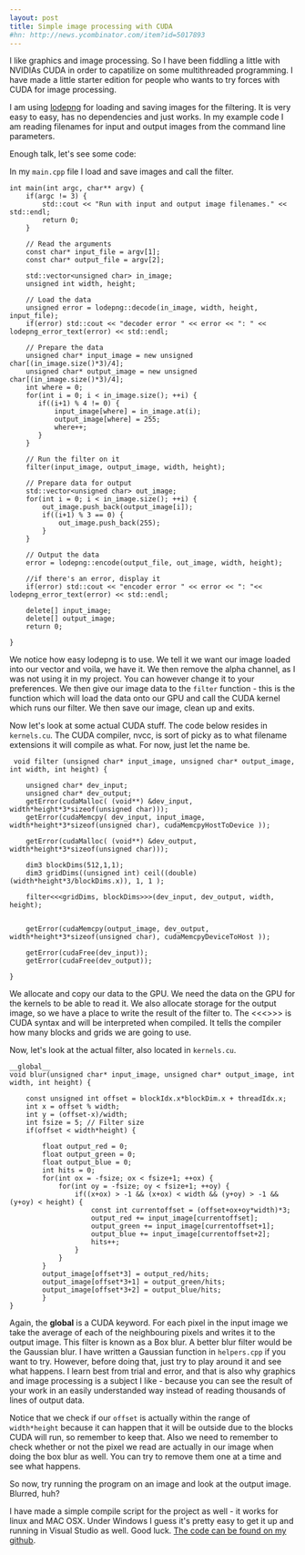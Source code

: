 ```yaml
---
layout: post
title: Simple image processing with CUDA
#hn: http://news.ycombinator.com/item?id=5017893
---
```


I like graphics and image processing. So I have been fiddling a little with NVIDIAs CUDA in order to capatilize on some multithreaded programming. I have made a little starter edition for people who wants to try forces with CUDA for image processing.

I am using <a href="http://lodev.org/lodepng/">lodepng</a> for loading and saving images for the filtering. It is very easy to easy, has no dependencies and just works. In my example code I am reading filenames for input and output images from the command line parameters.

Enough talk, let's see some code:

In my `main.cpp` file I load and save images and call the filter. 

    int main(int argc, char** argv) {
        if(argc != 3) {
            std::cout << "Run with input and output image filenames." << std::endl;
            return 0;
        }

        // Read the arguments
        const char* input_file = argv[1];
        const char* output_file = argv[2];

        std::vector<unsigned char> in_image;
        unsigned int width, height;

        // Load the data
        unsigned error = lodepng::decode(in_image, width, height, input_file);
        if(error) std::cout << "decoder error " << error << ": " << lodepng_error_text(error) << std::endl;

        // Prepare the data
        unsigned char* input_image = new unsigned char[(in_image.size()*3)/4];
        unsigned char* output_image = new unsigned char[(in_image.size()*3)/4];
        int where = 0;
        for(int i = 0; i < in_image.size(); ++i) {
           if((i+1) % 4 != 0) {
               input_image[where] = in_image.at(i);
               output_image[where] = 255;
               where++;
           }
        }

        // Run the filter on it
        filter(input_image, output_image, width, height); 

        // Prepare data for output
        std::vector<unsigned char> out_image;
        for(int i = 0; i < in_image.size(); ++i) {
            out_image.push_back(output_image[i]);
            if((i+1) % 3 == 0) {
                out_image.push_back(255);
            }
        }
        
        // Output the data
        error = lodepng::encode(output_file, out_image, width, height);

        //if there's an error, display it
        if(error) std::cout << "encoder error " << error << ": "<< lodepng_error_text(error) << std::endl;

        delete[] input_image;
        delete[] output_image;
        return 0;

    }

We notice how easy lodepng is to use. We tell it we want our image loaded into our vector and voila, we have it. We then remove the alpha channel, as I was not using it in my project. You can however change it to your preferences. We then give our image data to the `filter` function - this is the function which will load the data onto our GPU and call the CUDA kernel which runs our filter. We then save our image, clean up and exits.

Now let's look at some actual CUDA stuff. The code below resides in `kernels.cu`. The CUDA compiler, nvcc, is sort of picky as to what filename extensions it will compile as what. For now, just let the name be.

     void filter (unsigned char* input_image, unsigned char* output_image, int width, int height) {

        unsigned char* dev_input;
        unsigned char* dev_output;
        getError(cudaMalloc( (void**) &dev_input, width*height*3*sizeof(unsigned char)));
        getError(cudaMemcpy( dev_input, input_image, width*height*3*sizeof(unsigned char), cudaMemcpyHostToDevice ));
     
        getError(cudaMalloc( (void**) &dev_output, width*height*3*sizeof(unsigned char)));

        dim3 blockDims(512,1,1);
        dim3 gridDims((unsigned int) ceil((double)(width*height*3/blockDims.x)), 1, 1 );

        filter<<<gridDims, blockDims>>>(dev_input, dev_output, width, height); 


        getError(cudaMemcpy(output_image, dev_output, width*height*3*sizeof(unsigned char), cudaMemcpyDeviceToHost ));

        getError(cudaFree(dev_input));
        getError(cudaFree(dev_output));

    }
   
We allocate and copy our data to the GPU. We need the data on the GPU for the kernels to be able to read it. We also allocate storage for the output image, so we have a place to write the result of the filter to. The <<<>>> is CUDA syntax and will be interpreted when compiled. It tells the compiler how many blocks and grids we are going to use.

Now, let's look at the actual filter, also located in `kernels.cu`.

    __global__
    void blur(unsigned char* input_image, unsigned char* output_image, int width, int height) {

        const unsigned int offset = blockIdx.x*blockDim.x + threadIdx.x;
        int x = offset % width;
        int y = (offset-x)/width;
        int fsize = 5; // Filter size
        if(offset < width*height) {

            float output_red = 0;
            float output_green = 0;
            float output_blue = 0;
            int hits = 0;
            for(int ox = -fsize; ox < fsize+1; ++ox) {
                for(int oy = -fsize; oy < fsize+1; ++oy) {
                    if((x+ox) > -1 && (x+ox) < width && (y+oy) > -1 && (y+oy) < height) {
                        const int currentoffset = (offset+ox+oy*width)*3;
                        output_red += input_image[currentoffset]; 
                        output_green += input_image[currentoffset+1];
                        output_blue += input_image[currentoffset+2];
                        hits++;
                    }
                }
            }
            output_image[offset*3] = output_red/hits;
            output_image[offset*3+1] = output_green/hits;
            output_image[offset*3+2] = output_blue/hits;
            }
    }

Again, the __global__ is a CUDA keyword. For each pixel in the input image we take the average of each of the neighbouring pixels and writes it to the output image. This filter is known as a Box blur. A better blur filter would be the Gaussian blur. I have written a Gaussian function in `helpers.cpp` if you want to try. However, before doing that, just try to play around it and see what happens. I learn best from trial and error, and that is also why graphics and image processing is a subject I like - because you can see the result of your work in an easily understanded way instead of reading thousands of lines of output data.

Notice that we check if our `offset` is actually within the range of `width*height` because it can happen that it will be outside due to the blocks CUDA will run, so remember to keep that. Also we need to remember to check whether or not the pixel we read are actually in our image when doing the box blur as well. You can try to remove them one at a time and see what happens.

So now, try running the program on an image and look at the output image. Blurred, huh? 

I have made a simple compile script for the project as well - it works for linux and MAC OSX. Under Windows I guess it's pretty easy to get it up and running in Visual Studio as well. Good luck. <a href="https://github.com/madsravn/easyCuda"> The code can be found on my github</a>.
